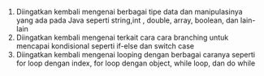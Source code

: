 1. Diingatkan kembali mengenai berbagai tipe data dan manipulasinya yang ada pada Java seperti string,int , double, array, boolean, dan lain- lain
2. Diingatkan kembali mengenai terkait cara cara branching untuk mencapai kondisional seperti if-else dan switch case
3. Diingatkan kembali mengenai looping dengan berbagai caranya seperti for loop dengan index, for loop dengan object, while loop, dan do while 
